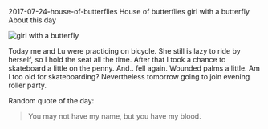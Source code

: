 2017-07-24-house-of-butterflies
House of butterflies
girl with a butterfly
About this day

![girl with a butterfly](/posts/2017-07-24-house-of-butterflies.jpg)

Today me and Lu were practicing on bicycle. She still is lazy to
ride by herself, so I hold the seat all the time. After that I took a chance to skateboard a little
on the penny. And.. fell again. Wounded palms a little. Am I too old for skateboarding?
Nevertheless tomorrow going to join evening roller party.

Random quote of the day:
> You may not have my name, but you have my blood.